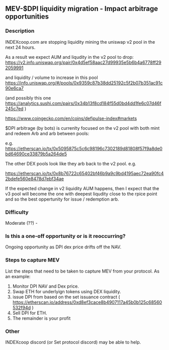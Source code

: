 ## MEV-$DPI liquidity migration - Impact arbitrage opportunities

### Description

INDEXcoop.com are stopping liquidity mining the uniswap v2 pool in the next 24 hours.

As a result we expect AUM and liqudity in the v2 pool to drop:
https://v2.info.uniswap.org/pair/0x4d5ef58aac27d99935e5b6b4a6778ff292059991

and liquidity / volume to increase in this pool
https://info.uniswap.org/#/pools/0x9359c87b38dd25192c5f2b07b351ac91c90e6ca7

(and possibly this one https://analytics.sushi.com/pairs/0x34b13f8cd184f55d0bd4dd1fe6c07d46f245c7ed )

https://www.coingecko.com/en/coins/defipulse-index#markets

$DPI arbitrage (by bots) is currenlty focused on the v2 pool with both mint and redeem Arb and arb between pools:

e.g. https://etherscan.io/tx/0x5095875c5c6c98196c7302189d81808f57f9a8de0bd64690ce33879b5a264de5 

The other DEX pools look like they arb back to the v2 pool. e.g.

https://etherscan.io/tx/0x8b76722c65402bf46b9a9c9bd4195aec72ea90fc42bdefe560e8478d7ebf34ae


If the expected change in v2 liquidity AUM happens, then I expect that the v3 pool will become the one with deepest liqudity close to the rpice point and so the best oppertunity for issue / redemption arb.

### Difficulty

Moderate (??) - 

### Is this a one-off opportunity or is it reoccurring?

Ongoing opportunity as DPI dex price drifts off the NAV.

### Steps to capture MEV

List the steps that need to be taken to capture MEV from your protocol. As an example:

1. Monitor DPI NAV and Dex price.
2. Swap ETH for underlyign tokens using DEX liquidity.
3. issue DPI from based on the set issuance contract ( https://etherscan.io/address/0xd8ef3cace8b4907117a45b0b125c68560532f94d ) 
4. Sell DPI for ETH.
5. The remainder is your profit

### Other

INDEXcoop discord (or Set protocol discord) may be able to help.
